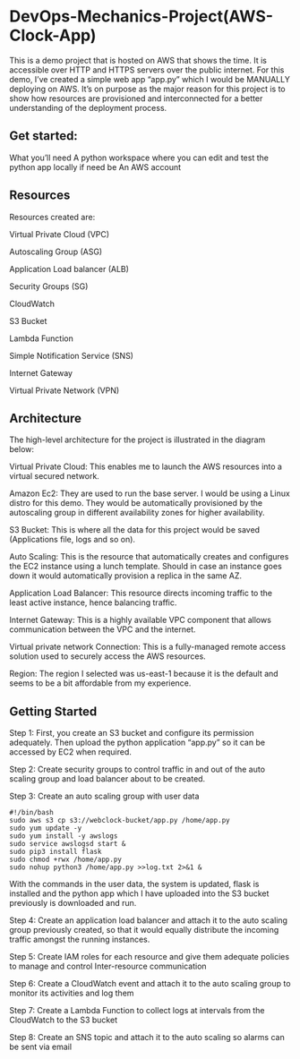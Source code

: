 # DevOps-Mechanics-Project(AWS-Clock-App)

This is a demo project that is hosted on AWS that shows the time. It is accessible over HTTP and HTTPS servers over the public internet.
For this demo, I’ve created a simple web app “app.py” which I would be MANUALLY deploying on AWS. It’s on purpose as the major reason for this project is to show how resources are provisioned and interconnected for a better understanding of the deployment process.

## Get started:
What you’ll need
A python workspace where you can edit and test the python app locally if need be
An AWS account

## Resources
Resources created are:

Virtual Private Cloud (VPC)

Autoscaling Group (ASG)

Application Load balancer (ALB)

Security Groups (SG)

CloudWatch

S3 Bucket

Lambda Function

Simple Notification Service (SNS)

Internet Gateway

Virtual Private Network (VPN)

## Architecture
The high-level architecture for the project is illustrated in the diagram below:

Virtual Private Cloud: This enables me to launch the AWS resources into a virtual secured network.

Amazon Ec2: They are used to run the base server. I would be using a Linux distro for this demo. They would be automatically provisioned by the autoscaling group in different availability zones for higher availability.

S3 Bucket: This is where all the data for this project would be saved (Applications file, logs and so on).

Auto Scaling: This is the resource that automatically creates and configures the EC2 instance using a lunch template. Should in case an instance goes down it would automatically provision a replica in the same AZ.

Application Load Balancer: This resource directs incoming traffic to the least active instance, hence balancing traffic.

Internet Gateway: This is a highly available VPC component that allows communication between the VPC and the internet.

Virtual private network Connection: This is a fully-managed remote access solution used to securely access the AWS resources.

Region: The region I selected was us-east-1 because it is the default and seems to be a bit affordable from my experience.


## Getting Started
Step 1:
First, you create an S3 bucket and configure its permission adequately. Then upload the python application “app.py” so it can be accessed by EC2 when required.

Step 2:
Create security groups to control traffic in and out of the auto scaling group and load balancer about to be created.

Step 3:
Create an auto scaling group with user data

```
#!/bin/bash
sudo aws s3 cp s3://webclock-bucket/app.py /home/app.py
sudo yum update -y
sudo yum install -y awslogs
sudo service awslogsd start &
sudo pip3 install flask
sudo chmod +rwx /home/app.py
sudo nohup python3 /home/app.py >>log.txt 2>&1 &
```

With the commands in the user data, the system is updated, flask is installed and the python app which I have uploaded into the S3 bucket previously is downloaded and run.

Step 4:
Create an application load balancer and attach it to the auto scaling group previously created, so that it would equally distribute the incoming traffic amongst the running instances.

Step 5:
Create IAM roles for each resource and give them adequate policies to manage and control Inter-resource communication

Step 6:
Create a CloudWatch event and attach it to the auto scaling group to monitor its activities and log them

Step 7:
Create a Lambda Function to collect logs at intervals from the CloudWatch to the S3 bucket

Step 8:
Create an SNS topic and attach it to the auto scaling so alarms can be sent via email 



